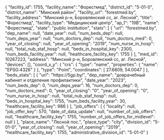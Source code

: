 {
    "facility_id": 1755,
    "facility_name": "Форестмед",
    "district_id": "5-01-0",
    "district_name": "Минский район",
    "facility_url": "forestmed.by",
    "facility_address": "Минский р-н, Боровлянский сс, аг. Лесной",
    "title": "Форестмед",
    "facility_type": "Медицинский центр",
    "ap_1": "19В",
    "name": "Форестмед",
    "state": "public institution",
    "stats": [
        {
            "url": "forestmed.by",
            "dep_name": null,
            "date_year": null,
            "num_beds_dep": null,
            "num_deps_year": null,
            "num_doctors_dep": null,
            "num_doctors_med": 0,
            "year_of_closing": null,
            "year_of_opening": "2019",
            "num_nurse_in_hosp": null,
            "total_nub_staf_hosp": null,
            "beds_in_hospital_key": 2300,
            "num_beds_facility_year": null,
            "healthcare_facility_key": 1755
        }
    ],
    "med_id": 10267223,
    "address": "Минский р-н, Боровлянский сс, аг. Лесной",
    "devices": [],
    "coord_x_y": {
        "crs": {
            "type": "name",
            "properties": {
                "name": "EPSG:4326"
            }
        },
        "type": "Point",
        "coordinates": [
            27.6809,
            54.0047
        ]
    },
    "beds_stats": [
        {
            "url": "https:\/\/5gp.by\/",
            "dep_name": "доврачебный кабинет и отделение профилактики",
            "date_year": "2023",
            "num_beds_dep": 0,
            "num_deps_year": 16,
            "num_doctors_dep": 0,
            "num_doctors_med": 0,
            "year_of_closing": "0",
            "year_of_opening": "0",
            "num_nurse_in_hosp": null,
            "total_nub_staf_hosp": null,
            "beds_in_hospital_key": 1755,
            "num_beds_facility_year": 30,
            "healthcare_facility_key": 986
        }
    ],
    "job_offers": [
        {
            "locality": null,
            "job_offer_key": 570,
            "date_of_data_update": null,
            "number_of_job_offers": null,
            "healthcare_facility_key": 1755,
            "number_of_job_offers_for_midlevel": null
        }
    ],
    "place_name": "Лесной пос.",
    "place_type": "city",
    "division_id": "5-01-0",
    "year_of_closing": null,
    "year_of_opening": "2019",
    "healthcare_facility_key": 1755,
    "administrative_division_id": "5-01-0"
}